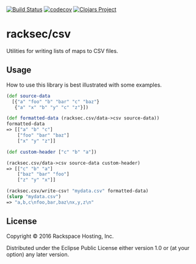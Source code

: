 [![Build Status](placeholder)]()
[![codecov](https://codecov.io/gh/RackSec/csv/branch/master/graph/badge.svg)](https://codecov.io/gh/RackSec/csv)
[![Clojars Project](https://img.shields.io/clojars/v/racksec/csv.svg)](https://clojars.org/racksec/csv)

# racksec/csv

Utilities for writing lists of maps to CSV files.

## Usage

How to use this library is best illustrated with some examples.

```clojure
(def source-data
  [{"a" "foo" "b" "bar" "c" "baz"}
   {"a" "x" "b" "y" "c" "z"}])

(def formatted-data (racksec.csv/data->csv source-data))
formatted-data
=> [["a" "b" "c"]
    ["foo" "bar" "baz"]
    ["x" "y" "z"]]

(def custom-header ["c" "b" "a"])

(racksec.csv/data->csv source-data custom-header)
=> [["c" "b" "a"]
    ["baz" "bar" "foo"]
    ["z" "y" "x"]]

(racksec.csv/write-csv! "mydata.csv" formatted-data)
(slurp "mydata.csv")
=> "a,b,c\nfoo,bar,baz\nx,y,z\n"
```

## License

Copyright © 2016 Rackspace Hosting, Inc.

Distributed under the Eclipse Public License either version 1.0 or (at
your option) any later version.
